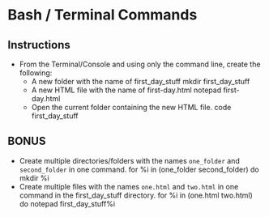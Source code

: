 # Bash / Terminal Commands

## Instructions

- From the Terminal/Console and using only the command line, create the following:
  - A new folder with the name of first_day_stuff
    mkdir first_day_stuff
  - A new HTML file with the name of first-day.html
    notepad first-day.html
  - Open the current folder containing the new HTML file.
    code first_day_stuff

## BONUS

- Create multiple directories/folders with the names `one_folder` and `second_folder` in one command.
  for %i in (one_folder second_folder) do mkdir %i
- Create multiple files with the names `one.html` and `two.html` in one command in the first_day_stuff directory.
  for %i in (one.html two.html) do notepad first_day_stuff\%i
